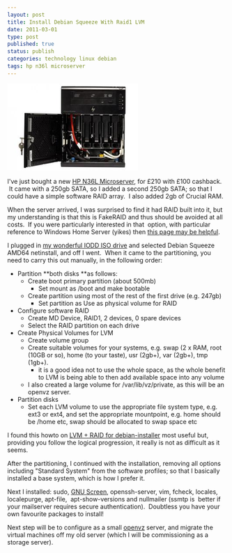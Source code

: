 ```yaml
--- 
layout: post 
title: Install Debian Squeeze With Raid1 LVM
date: 2011-03-01
type: post 
published: true 
status: publish
categories: technology linux debian
tags: hp n36l microserver
---
```


<img src="/assets/hp-proliant-microserver-n36l.jpg" class="image-right" alt="HP Proliant Microserver N36L">

I've just bought a new [HP N36L Microserver](http://h10010.www1.hp.com/wwpc/uk/en/sm/WF06a/15351-15351-4237916-4237917-4237917-4248009.html?jumpid=in_r2515_uk/en/smb/psg/psc404redirect-ot-xx-xx-/chev/ "HP N36L Microserver"),
for £210 with £100 cashback.  It came with a 250gb SATA, so I added a second
250gb SATA; so that I could have a simple software RAID array.  I also added
2gb of Crucial RAM.

<!--more-->

When the server arrived, I was surprised to find it had RAID built into
it, but my understanding is that this is FakeRAID and thus should be
avoided at all costs.  If you were particularly interested in that
 option, with particular reference to Windows Home Server (yikes) then
[this page may be helpful](http://www.tenniswood.co.uk/technology/windows-home-server/how-to-setup-a-raid-array-on-a-hp-microserver/ "How to setup a raid array on a HP Microserver").

I plugged in [my wonderful IODD ISO drive](http://linitx.com/viewproduct.php?prodid=12992 "IODD External Harddrive")
and selected Debian Squeeze AMD64 netinstall, and off I went.  When it
came to the partitioning, you need to carry this out manually, in the
following order:

  * Partition **both disks **as follows:
      * Create boot primary partition (about 500mb)
          * Set mount as /boot and make bootable
      * Create partition using most of the rest of the first drive (e.g.
        247gb)
          * Set partition as Use as physical volume for RAID
  * Configure software RAID
      * Create MD Device, RAID1, 2 devices, 0 spare devices
      * Select the RAID partition on each drive
  * Create Physical Volumes for LVM
      * Create volume group
      * Create suitable volumes for your systems, e.g. swap (2 x
        RAM, root (10GB or so), home (to your taste), usr (2gb+), var
        (2gb+), tmp (1gb+).
          * it is a good idea not to use the whole space, as the whole
            benefit to LVM is being able to then add available space
            into any volume
      * I also created a large volume for /var/lib/vz/private, as this
        will be an openvz server.
  * Partition disks
      * Set each LVM volume to use the appropriate file system type,
        e.g. ext3 or ext4, and set the appropriate mountpoint, e.g. home
        should be /home etc, swap should be allocated to swap space etc

I found this howto on [LVM + RAID for debian-installer](http://dev.jerryweb.org/raid/ "LVM + RAID for debian-installer")
most useful but, providing you follow the logical progression, it really
is not as difficult as it seems.

After the partitioning, I continued with the installation, removing all
options including "Standard System" from the software profiles; so that
I basically installed a base system, which is how I prefer it.

Next I installed: sudo, [GNU Screen](http://en.wikipedia.org/wiki/GNU_Screen "Wikipedia::GNU Screen"),
openssh-server, vim, fcheck, locales, localepurge, apt-file,
 apt-show-versions and nullmailer (ssmtp is  better if your mailserver
requires secure authentication).  Doubtless you have your own favourite
packages to install!

Next step will be to configure as a small
[openvz](http://openvz.org "openvz") server, and migrate the virtual
machines off my old server (which I will be commissioning as a storage
server).

